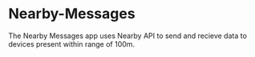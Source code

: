 # Nearby-Messages

The Nearby Messages app uses Nearby API to send and recieve data to devices present within range of 100m.
